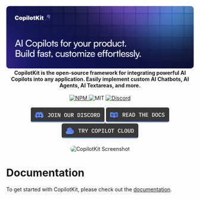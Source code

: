 <div align="center">
  <a href="https://copilotkit.ai" target="_blank">
    <img src="https://github.com/copilotkit/copilotkit/raw/main/assets/banner.png" alt="CopilotKit Logo">
  </a>

  <br/>

  <strong>
    CopilotKit is the open-source framework for integrating powerful AI Copilots into any application. Easily implement custom AI Chatbots, AI Agents, AI Textareas, and more.
  </strong>
</div>

<br/>

<!--1 -->

<div align="center">
  <a href="https://www.npmjs.com/package/@copilotkit/react-core" target="_blank">
    <img src="https://img.shields.io/npm/v/%40copilotkit%2Freact-core?logo=npm&logoColor=%23FFFFFF&label=Version&color=%236963ff" alt="NPM">
  </a>
  <img src="https://img.shields.io/github/license/copilotkit/copilotkit?color=%236963ff&label=License" alt="MIT">
  <a href="https://discord.gg/6dffbvGU3D" target="_blank">
    <img src="https://img.shields.io/discord/1122926057641742418?logo=discord&logoColor=%23FFFFFF&label=Discord&color=%236963ff" alt="Discord">
  </a>
</div>
<br/>

<div align="center">
  <a href="https://discord.gg/6dffbvGU3D?ref=github_readme" target="_blank">
    <img src="https://github.com/copilotkit/copilotkit/raw/main/assets/btn_discord.png" alt="CopilotKit Discord" height="40px">
  </a>
  <a href="https://docs.copilotkit.ai?ref=github_readme" target="_blank">
    <img src="https://github.com/copilotkit/copilotkit/raw/main/assets/btn_docs.png" alt="CopilotKit GitHub" height="40px">
  </a>
  <a href="https://cloud.copilotkit.ai?ref=github_readme" target="_blank">
    <img src="https://github.com/copilotkit/copilotkit/raw/main/assets/btn_cloud.png" alt="CopilotKit GitHub" height="40px">
  </a>
</div>

<br />

<div align="center">
  <img src="https://github.com/CopilotKit/CopilotKit/raw/main/assets/animated-banner.gif" alt="CopilotKit Screenshot" style="border-radius: 15px;" />
</div>

# Documentation

To get started with CopilotKit, please check out the [documentation](https://docs.copilotkit.ai).
